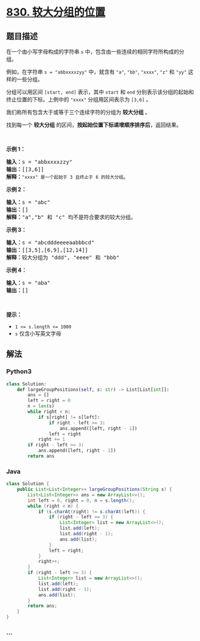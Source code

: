 # [830. 较大分组的位置](https://leetcode-cn.com/problems/positions-of-large-groups)



## 题目描述

<!-- 这里写题目描述 -->

<p>在一个由小写字母构成的字符串 <code>s</code> 中，包含由一些连续的相同字符所构成的分组。</p>

<p>例如，在字符串 <code>s = "abbxxxxzyy"</code> 中，就含有 <code>"a"</code>, <code>"bb"</code>, <code>"xxxx"</code>, <code>"z"</code> 和 <code>"yy"</code> 这样的一些分组。</p>

<p>分组可以用区间 <code>[start, end]</code> 表示，其中 <code>start</code> 和 <code>end</code> 分别表示该分组的起始和终止位置的下标。上例中的 <code>"xxxx"</code> 分组用区间表示为 <code>[3,6]</code> 。</p>

<p>我们称所有包含大于或等于三个连续字符的分组为 <strong>较大分组</strong> 。</p>

<p>找到每一个 <strong>较大分组</strong> 的区间，<strong>按起始位置下标递增顺序排序后</strong>，返回结果。</p>

<p> </p>

<p><strong>示例 1：</strong></p>

<pre>
<strong>输入：</strong>s = "abbxxxxzzy"
<strong>输出：</strong>[[3,6]]
<strong>解释</strong><strong>：</strong><code>"xxxx" 是一个起始于 3 且终止于 6 的较大分组</code>。
</pre>

<p><strong>示例 2：</strong></p>

<pre>
<strong>输入：</strong>s = "abc"
<strong>输出：</strong>[]
<strong>解释：</strong>"a","b" 和 "c" 均不是符合要求的较大分组。
</pre>

<p><strong>示例 3：</strong></p>

<pre>
<strong>输入：</strong>s = "abcdddeeeeaabbbcd"
<strong>输出：</strong>[[3,5],[6,9],[12,14]]
<strong>解释：</strong>较大分组为 "ddd", "eeee" 和 "bbb"</pre>

<p><strong>示例 4：</strong></p>

<pre>
<strong>输入：</strong>s = "aba"
<strong>输出：</strong>[]
</pre>
 

<p><strong>提示：</strong></p>

<ul>
	<li><code>1 <= s.length <= 1000</code></li>
	<li><code>s</code> 仅含小写英文字母</li>
</ul>


## 解法

<!-- 这里可写通用的实现逻辑 -->

<!-- tabs:start -->

### **Python3**

<!-- 这里可写当前语言的特殊实现逻辑 -->

```python
class Solution:
    def largeGroupPositions(self, s: str) -> List[List[int]]:
        ans = []
        left = right = 0
        n = len(s)
        while right < n:
            if s[right] != s[left]:
                if right - left >= 3:
                    ans.append([left, right - 1])
                left = right
            right += 1
        if right - left >= 3:
            ans.append([left, right - 1])
        return ans
```

### **Java**

<!-- 这里可写当前语言的特殊实现逻辑 -->

```java
class Solution {
    public List<List<Integer>> largeGroupPositions(String s) {
        List<List<Integer>> ans = new ArrayList<>();
        int left = 0, right = 0, n = s.length();
        while (right < n) {
            if (s.charAt(right) != s.charAt(left)) {
                if (right - left >= 3) {
                    List<Integer> list = new ArrayList<>();
                    list.add(left);
                    list.add(right - 1);
                    ans.add(list);
                }
                left = right;
            }
            right++;
        }
        if (right - left >= 3) {
            List<Integer> list = new ArrayList<>();
            list.add(left);
            list.add(right - 1);
            ans.add(list);
        }
        return ans;
    }
}
```

### **...**

```

```

<!-- tabs:end -->
